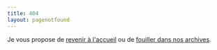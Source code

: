 ```yaml
---
title: 404
layout: pagenotfound
---
```


<p>Je vous propose de <a href="/">revenir à l'accueil</a> ou de <a href="/archive">fouiller dans nos archives</a>.</p>
